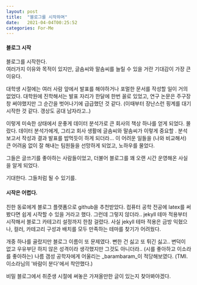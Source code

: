```yaml
---
layout: post
title:  "블로그를 시작하며"
date:   2021-04-04T00:25:52
categories: For-Me
---
```


<h4> 블로그 시작 </h4>

블로그를 시작한다.  
여러가지 이유와 목적이 있지만, 글솜씨와 말솜씨를 늘릴 수 있을 거란 기대감이 가장 큰 이유다.  

대학생 시절에는 여러 사람 앞에서 발표를 해야하거나 포멀한 문서를 작성할 일이 거의 없었다.
대학원에 진학해서는 발표 자리가 한달에 한번 꼴로 있었고, 연구 논문은 주구장창 써야했지만 그 순간을 벗어나기에 급급했던 것 같다.
(이때부터 장난스런 핑계를 대기 시작한 것 같다. 갱상도 공대 남자라고..)

이렇게 미숙한 상태에서 운좋게 데이터 분석가로 큰 회사의 책상 하나를 얻게 되었다. 몰랐다. 데이터 분석가에게, 그리고 회사 생활에 글솜씨와 말솜씨가 이렇게 중요할 .
분석 보고서 작성과 결과 발표를 밥먹듯이 하게 되더라...
이 어려운 일들을 (나와 비교해서) 큰 어려움 없이 잘 해내는 팀원들을 선망하게 되었고, 노하우를 물었다.

그들은 글쓰기를 좋아하는 사람들이었고, 더불어 블로그를 꽤 오랜 시간 운영해온 사실을 알게 되었다.

기대한다. 그들처럼 될 수 있기를.


<h4> 시작은 어렵다. </h4>
친한 동료에게 블로그 플랫폼으로 github을 추천받았다.    
컴퓨터 공학 전공에 latex를 써봤다면 쉽게 시작할 수 있을 거라고 했다. 그런데 그렇지 않더라.. jekyll 테마 적용부터 시작해서 블로그 카테고리 설정까지 한참 걸렸다. 사실 jekyll 테마 적용은 금방 익혔으나, 컬러, 카테고리 구성과 배치를 모두 만족하는 테마를 찾기가 어려웠다.

개중 하나를 골랐지만 블로그 이름이 또 문제였다. 뻔한 건 싫고 또 튀긴 싫고..  변덕이 없고 우유부단 하지 않은 성격이라 생각했지만 그것도 아니더라.. (시를 좋아하고 이소라를 좋아하는) 나름 갬성 공학자에게 어울리는 _barambaram_이 적당해보였다. (TMI. 이소라님의 '바람이 분다'에서 착안했다.)

비밀 블로그에서 취준생 시절에 써놓은 가져올만한 글이 있는지 찾아봐야겠다.
